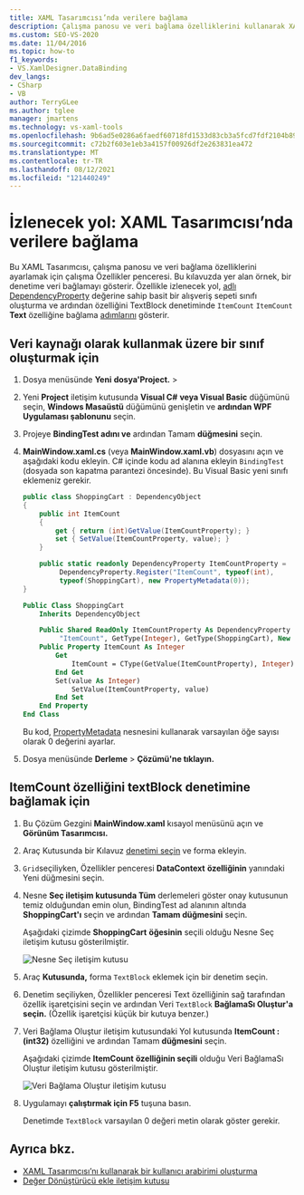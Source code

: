 ```yaml
---
title: XAML Tasarımcısı’nda verilere bağlama
description: Çalışma panosu ve veri bağlama özelliklerini kullanarak XAMl Tasarımcısı'nda bir denetime veri bağlamayı Özellikler penceresi.
ms.custom: SEO-VS-2020
ms.date: 11/04/2016
ms.topic: how-to
f1_keywords:
- VS.XamlDesigner.DataBinding
dev_langs:
- CSharp
- VB
author: TerryGLee
ms.author: tglee
manager: jmartens
ms.technology: vs-xaml-tools
ms.openlocfilehash: 9b6ad5e0286a6faedf60718fd1533d83cb3a5fcd7fdf2104b89d3bb09e69da91
ms.sourcegitcommit: c72b2f603e1eb3a4157f00926df2e263831ea472
ms.translationtype: MT
ms.contentlocale: tr-TR
ms.lasthandoff: 08/12/2021
ms.locfileid: "121440249"
---
```

# <a name="walkthrough-bind-to-data-in-xaml-designer"></a>İzlenecek yol: XAML Tasarımcısı’nda verilere bağlama

Bu XAML Tasarımcısı, çalışma panosu ve veri bağlama özelliklerini ayarlamak için çalışma Özellikler penceresi. Bu kılavuzda yer alan örnek, bir denetime veri bağlamayı gösterir. Özellikle izlenecek yol, [adlı DependencyProperty](xref:Windows.UI.Xaml.DependencyProperty) değerine sahip basit bir alışveriş sepeti sınıfı oluşturma ve ardından özelliğini TextBlock denetiminde `ItemCount` `ItemCount` **Text** özelliğine bağlama [adımlarını](xref:Windows.UI.Xaml.Controls.TextBlock) gösterir.

## <a name="to-create-a-class-to-use-as-a-data-source"></a>Veri kaynağı olarak kullanmak üzere bir sınıf oluşturmak için

1. Dosya menüsünde **Yeni** **dosya'Project.**  >  

1. Yeni **Project** iletişim kutusunda **Visual C#** **veya Visual Basic** düğümünü seçin, **Windows Masaüstü** düğümünü genişletin ve **ardından WPF Uygulaması şablonunu** seçin.

1. Projeye **BindingTest adını ve** ardından Tamam **düğmesini** seçin.

1. **MainWindow.xaml.cs** (veya **MainWindow.xaml.vb**) dosyasını açın ve aşağıdaki kodu ekleyin. C# içinde kodu ad alanına ekleyin `BindingTest` (dosyada son kapatma parantezi öncesinde). Bu Visual Basic yeni sınıfı eklemeniz gerekir.

   ```csharp
   public class ShoppingCart : DependencyObject
   {
       public int ItemCount
       {
           get { return (int)GetValue(ItemCountProperty); }
           set { SetValue(ItemCountProperty, value); }
       }

       public static readonly DependencyProperty ItemCountProperty =
            DependencyProperty.Register("ItemCount", typeof(int),
            typeof(ShoppingCart), new PropertyMetadata(0));
   }
   ```

   ```vb
   Public Class ShoppingCart
       Inherits DependencyObject

       Public Shared ReadOnly ItemCountProperty As DependencyProperty = DependencyProperty.Register(
            "ItemCount", GetType(Integer), GetType(ShoppingCart), New PropertyMetadata(0))
       Public Property ItemCount As Integer
           Get
               ItemCount = CType(GetValue(ItemCountProperty), Integer)
           End Get
           Set(value As Integer)
               SetValue(ItemCountProperty, value)
           End Set
       End Property
   End Class
   ```

   Bu kod, [PropertyMetadata](xref:Windows.UI.Xaml.PropertyMetadata) nesnesini kullanarak varsayılan öğe sayısı olarak 0 değerini ayarlar.

1. Dosya menüsünde **Derleme**   >  **Çözümü'ne tıklayın.**

## <a name="to-bind-the-itemcount-property-to-a-textblock-control"></a>ItemCount özelliğini textBlock denetimine bağlamak için

1. Bu Çözüm Gezgini **MainWindow.xaml** kısayol menüsünü açın ve **Görünüm Tasarımcısı.**

1. Araç Kutusunda bir Kılavuz [denetimi seçin](xref:Windows.UI.Xaml.Controls.Grid) ve forma ekleyin.

1. `Grid`seçiliyken, Özellikler penceresi **DataContext** **özelliğinin** yanındaki Yeni düğmesini seçin.

1. Nesne **Seç iletişim kutusunda Tüm**  derlemeleri göster onay kutusunun temiz olduğundan emin olun, BindingTest ad alanının altında **ShoppingCart'ı** seçin ve ardından **Tamam düğmesini** seçin. 

     Aşağıdaki çizimde **ShoppingCart** **öğesinin** seçili olduğu Nesne Seç iletişim kutusu gösterilmiştir.

     ![Nesne Seç iletişim kutusu](../designers/media/blendselectobject.png)

1. Araç **Kutusunda,** forma `TextBlock` eklemek için bir denetim seçin.

1. Denetim seçiliyken, Özellikler penceresi Text özelliğinin sağ tarafından özellik işaretçisini seçin ve ardından Veri `TextBlock` **BağlamaSı Oluştur'a seçin.**  (Özellik işaretçisi küçük bir kutuya benzer.)

1. Veri Bağlama Oluştur iletişim kutusundaki  Yol kutusunda **ItemCount : (int32)** özelliğini ve ardından Tamam **düğmesini** seçin.

     Aşağıdaki çizimde **ItemCount** **özelliğinin seçili** olduğu Veri BağlamaSı Oluştur iletişim kutusu gösterilmiştir.

     ![Veri Bağlama Oluştur iletişim kutusu](../designers/media/xaml_create_data_binding.png)

1. Uygulamayı **çalıştırmak için F5** tuşuna basın.

     Denetimde `TextBlock` varsayılan 0 değeri metin olarak göster gerekir.

## <a name="see-also"></a>Ayrıca bkz.

- [XAML Tasarımcısı’nı kullanarak bir kullanıcı arabirimi oluşturma](../xaml-tools/creating-a-ui-by-using-xaml-designer-in-visual-studio.md)
- [Değer Dönüştürücü ekle iletişim kutusu](/previous-versions/hh965588(v=vs.140))